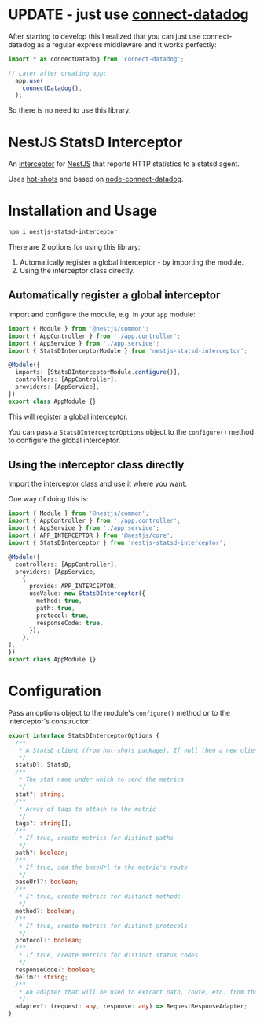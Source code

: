 # UPDATE - just use [connect-datadog](https://www.npmjs.com/package/connect-datadog)
After starting to develop this I realized that you can just use connect-datadog as a regular express middleware and it works perfectly:
```typescript
import * as connectDatadog from 'connect-datadog';

// Later after creating app:
  app.use(
    connectDatadog(),
  );
```

So there is no need to use this library.

# NestJS StatsD Interceptor
An [interceptor](https://docs.nestjs.com/interceptors) for [NestJS](https://nestjs.com/) that reports HTTP statistics to a statsd agent.

Uses [hot-shots](https://www.npmjs.com/package/hot-shots) and based on [node-connect-datadog](https://github.com/DataDog/node-connect-datadog).

# Installation and Usage
```bash
npm i nestjs-statsd-interceptor
```

There are 2 options for using this library:

1. Automatically register a global interceptor - by importing the module.
2. Using the interceptor class directly.

## Automatically register a global interceptor
Import and configure the module, e.g. in your `app` module:

```typescript
import { Module } from '@nestjs/common';
import { AppController } from './app.controller';
import { AppService } from './app.service';
import { StatsDInterceptorModule } from 'nestjs-statsd-interceptor';

@Module({
  imports: [StatsDInterceptorModule.configure()],
  controllers: [AppController],
  providers: [AppService],
})
export class AppModule {}
```

This will register a global interceptor.

You can pass a `StatsDInterceptorOptions` object to the `configure()` method to configure the global interceptor.

## Using the interceptor class directly
Import the interceptor class and use it where you want.

One way of doing this is:

```typescript
import { Module } from '@nestjs/common';
import { AppController } from './app.controller';
import { AppService } from './app.service';
import { APP_INTERCEPTOR } from '@nestjs/core';
import { StatsDInterceptor } from 'nestjs-statsd-interceptor';

@Module({
  controllers: [AppController],
  providers: [AppService,
    {
      provide: APP_INTERCEPTOR,
      useValue: new StatsDInterceptor({
        method: true,
        path: true,
        protocol: true,
        responseCode: true,
      }),
    },
],
})
export class AppModule {}
```

# Configuration
Pass an options object to the module's `configure()` method or to the interceptor's constructor:

```typescript
export interface StatsDInterceptorOptions {
  /**
   * A StatsD client (from hot-shots package). If null then a new client is created with default options
   */
  statsD?: StatsD;
  /**
   * The stat name under which to send the metrics
   */
  stat?: string;
  /**
   * Array of tags to attach to the metric
   */
  tags?: string[];
  /**
   * If true, create metrics for distinct paths
   */
  path?: boolean;
  /**
   * If true, add the baseUrl to the metric's route
   */
  baseUrl?: boolean;
  /**
   * If true, create metrics for distinct methods
   */
  method?: boolean;
  /**
   * If true, create metrics for distinct protocols
   */
  protocol?: boolean;
  /**
   * If true, create metrics for distinct status codes
   */
  responseCode?: boolean;
  delim?: string;
  /**
   * An adapter that will be used to extract path, route, etc. from the request-response pair.
   */
  adapter?: (request: any, response: any) => RequestResponseAdapter;
}
```
